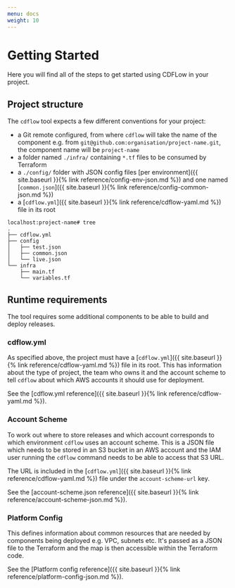 ```yaml
---
menu: docs
weight: 10
---
```


# Getting Started

Here you will find all of the steps to get started using CDFLow in your project.

## Project structure

The `cdflow` tool expects a few different conventions for your project:

- a Git remote configured, from where `cdflow` will take the name of the component e.g. from `git@github.com:organisation/project-name.git`, the component name will be `project-name`
- a folder named `./infra/` containing `*.tf` files to be consumed by Terraform
- a `./config/` folder with JSON config files [per environment]({{ site.baseurl }}{% link reference/config-env-json.md %}) and one named [`common.json`]({{ site.baseurl }}{% link reference/config-common-json.md %})
- a [`cdflow.yml`]({{ site.baseurl }}{% link reference/cdflow-yaml.md %}) file in its root

```shell
localhost:project-name# tree
.
├── cdflow.yml
├── config
│   ├── test.json
│   ├── common.json
│   └── live.json
└── infra
    ├── main.tf
    └── variables.tf
```

## Runtime requirements

The tool requires some additional components to be able to build and deploy releases.

### cdflow.yml

As specified above, the project must have a [`cdflow.yml`]({{ site.baseurl }}{% link reference/cdflow-yaml.md %}) file in its root. This has information about the type of project, the team who owns it and the account scheme to tell `cdflow` about which AWS accounts it should use for deployment.

See the [cdflow.yml reference]({{ site.baseurl }}{% link reference/cdflow-yaml.md %}).

### Account Scheme

To work out where to store releases and which account corresponds to which environment `cdflow` uses an account scheme. This is a JSON file which needs to be stored in an S3 bucket in an AWS account and the IAM user running the `cdflow` command needs to be able to access that S3 URL.

The URL is included in the [`cdflow.yml`]({{ site.baseurl }}{% link reference/cdflow-yaml.md %}) file under the `account-scheme-url` key.

See the [account-scheme.json reference]({{ site.baseurl }}{% link reference/account-scheme-json.md %}).

### Platform Config

This defines information about common resources that are needed by components being deployed e.g. VPC, subnets etc. It's passed as a JSON file to the Terraform and the map is then accessible within the Terraform code.

See the [Platform config reference]({{ site.baseurl }}{% link reference/platform-config-json.md %}).
